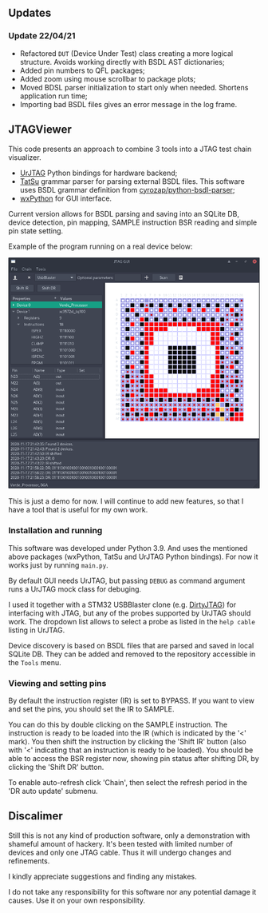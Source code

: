 ## Updates

### Update 22/04/21

- Refactored `DUT` (Device Under Test) class creating a more logical structure. Avoids working directly with BSDL AST dictionaries;
- Added pin numbers to QFL packages;
- Added zoom using mouse scrollbar to package plots;
- Moved BDSL parser initialization to start only when needed. Shortens application run time;
- Importing bad BSDL files gives an error message in the log frame.


## JTAGViewer

This code presents an approach to combine 3 tools into a JTAG test chain visualizer.

* [UrJTAG](http://urjtag.org/) Python bindings for hardware backend;
* [TatSu](https://tatsu.readthedocs.io/en/stable/) grammar parser for parsing external BSDL files. This software uses BSDL grammar definition from [cyrozap/python-bsdl-parser](https://github.com/cyrozap/python-bsdl-parser);
* [wxPython](https://www.wxpython.org/) for GUI interface.


Current version allows for BSDL parsing and saving into an SQLite DB, device detection, pin mapping, SAMPLE instruction BSR reading and simple pin state setting.

Example of the program running on a real device below:

![jtagGUI Screenshot](img/screenshot.png)

This is just a demo for now. I will continue to add new features, so that I have a tool that is useful for my own work.

### Installation and running

This software was developed under Python 3.9. And uses the mentioned above packages (wxPython, TatSu and UrJTAG Python bindings). For now it works just by running `main.py`.

By default GUI needs UrJTAG, but passing `DEBUG` as command argument runs a UrJTAG mock class for debuging.

I used it together with a STM32 USBBlaster clone (e.g. [DirtyJTAG](https://github.com/jeanthom/DirtyJTAG)) for interfacing with JTAG, but any of the probes supported by UrJTAG should work. The dropdown list allows to select a probe as listed in the `help cable` listing in UrJTAG.

Device discovery is based on BSDL files that are parsed and saved in local SQLite DB. They can be added and removed to the repository accessible in the `Tools` menu.

### Viewing and setting pins

By default the instruction register (IR) is set to BYPASS. If you want to view and set the pins, you should set the IR to SAMPLE.

You can do this by double clicking on the SAMPLE instruction. The instruction is ready to be loaded into the IR (which is indicated by the '<' mark). You then shift the instruction by clicking the 'Shift IR' button (also with '<' indicating that an instruction is ready to be loaded). You should be able to access the BSR register now, showing pin status after shifting DR, by clicking the 'Shift DR' button.

To enable auto-refresh click 'Chain', then select the refresh period in the 'DR auto update' submenu.

## Discalimer

Still this is not any kind of production software, only a demonstration with shameful amount of hackery. It's been tested with limited number of devices and only one JTAG cable. Thus it will undergo changes and refinements.

I kindly appreciate suggestions and finding any mistakes. 

I do not take any responsibility for this software nor any potential damage it causes. Use it on your own responsibility.